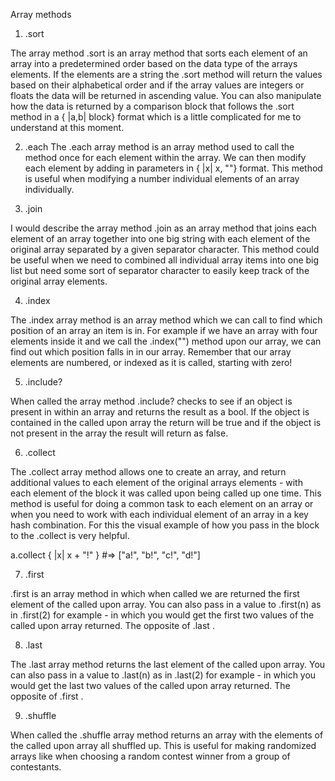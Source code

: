Array methods

1) .sort

The array method .sort is an array method that sorts each element of an array into a predetermined order based on the data type of the arrays elements. If the elements are a string the .sort method will return the values based on their alphabetical order and if the array values are integers or floats the data will be returned in ascending value. You can also manipulate how the data is returned by a comparison block that follows the .sort method in a { |a,b| block} format which is a little complicated for me to understand at this moment.

2) .each
The .each array method is an array method used to call the method once for each element within the array. We can then modify each element by adding in parameters in { |x| <method> x, "<value>"} format. This method is useful when modifying a number individual elements of an array individually.

3) .join

I would describe the array method .join as an array method that joins each element of an array together into one big string with each element of the original array separated by a given separator character. This method could be useful when we need to combined all individual array items into one big list but need some sort of separator character to easily keep track of the original array elements.

4) .index

The .index array method is an array method which we can call to find which position of an array an item is in. For example if we have an array with four elements inside it and we call the .index("<first place element>") method upon our array, we can find out which position <first place element> falls in in our array. Remember that our array elements are numbered, or indexed as it is called, starting with zero!

5) .include?

When called the array method .include? checks to see if an object is present in within an array and returns the result as a bool. If the object is contained in the called upon array the return will be true and if the object is not present in the array the result will return as false.

6) .collect

The .collect array method allows one to create an array, and return additional values to each element of the original arrays elements - with each element of the block it was called upon being called up one time. This method is useful for doing a common task to each element on an array or when you need to work with each individual element of an array in a key hash combination. For this the visual example of how you pass in the block to the .collect is very helpful.

a.collect { |x| x + "!" }         #=> ["a!", "b!", "c!", "d!"]

7) .first

.first is an array method in which when called we are returned the first element of the called upon array. You can also pass in a value to .first(n) as in .first(2) for example - in which you would get the first two values of the called upon array returned. The opposite of .last .

8) .last

The .last array method returns the last element of the called upon array. You can also pass in a value to .last(n) as in .last(2) for example - in which you would get the last two values of the called upon array returned. The opposite of .first .

9) .shuffle

When called the .shuffle array method returns an array with the elements of the called upon array all shuffled up. This is useful for making randomized arrays like when choosing a random contest winner from a group of contestants.
